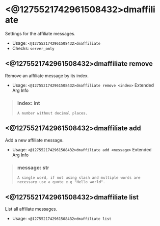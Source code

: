 # <@1275521742961508432>dmaffiliate
Settings for the affiliate messages.<br/>
 - Usage: `<@1275521742961508432>dmaffiliate`
 - Checks: `server_only`
## <@1275521742961508432>dmaffiliate remove
Remove an affiliate message by its index.<br/>
 - Usage: `<@1275521742961508432>dmaffiliate remove <index>`
Extended Arg Info
> ### index: int
> ```
> A number without decimal places.
> ```
## <@1275521742961508432>dmaffiliate add
Add a new affiliate message.<br/>
 - Usage: `<@1275521742961508432>dmaffiliate add <message>`
Extended Arg Info
> ### message: str
> ```
> A single word, if not using slash and multiple words are necessary use a quote e.g "Hello world".
> ```
## <@1275521742961508432>dmaffiliate list
List all affiliate messages.<br/>
 - Usage: `<@1275521742961508432>dmaffiliate list`

